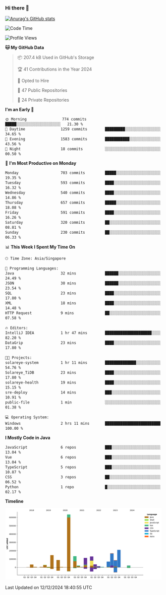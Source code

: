 ### Hi there 👋

[![Anurag's GitHub stats](https://github-readme-stats.vercel.app/api?username=xiumu2017&show_icons=true&theme=radical)](https://github.com/anuraghazra/github-readme-stats)

<!--
**xiumu2017/xiumu2017** is a ✨ _special_ ✨ repository because its `README.md` (this file) appears on your GitHub profile.

Here are some ideas to get you started:

- 🔭 I’m currently working on ...
- 🌱 I’m currently learning ...
- 👯 I’m looking to collaborate on ...
- 🤔 I’m looking for help with ...
- 💬 Ask me about ...
- 📫 How to reach me: ...
- 😄 Pronouns: ...
- ⚡ Fun fact: ...
-->

<!--START_SECTION:waka-->
![Code Time](http://img.shields.io/badge/Code%20Time-2%2C491%20hrs%2039%20mins-blue)

![Profile Views](http://img.shields.io/badge/Profile%20Views-0-blue)

**🐱 My GitHub Data** 

> 📦 207.4 kB Used in GitHub's Storage 
 > 
> 🏆 41 Contributions in the Year 2024
 > 
> 💼 Opted to Hire
 > 
> 📜 47 Public Repositories 
 > 
> 🔑 24 Private Repositories 
 > 
**I'm an Early 🐤** 

```text
🌞 Morning                774 commits         █████░░░░░░░░░░░░░░░░░░░░   21.30 % 
🌆 Daytime                1259 commits        █████████░░░░░░░░░░░░░░░░   34.65 % 
🌃 Evening                1583 commits        ███████████░░░░░░░░░░░░░░   43.56 % 
🌙 Night                  18 commits          ░░░░░░░░░░░░░░░░░░░░░░░░░   00.50 % 
```
📅 **I'm Most Productive on Monday** 

```text
Monday                   703 commits         █████░░░░░░░░░░░░░░░░░░░░   19.35 % 
Tuesday                  593 commits         ████░░░░░░░░░░░░░░░░░░░░░   16.32 % 
Wednesday                540 commits         ████░░░░░░░░░░░░░░░░░░░░░   14.86 % 
Thursday                 657 commits         █████░░░░░░░░░░░░░░░░░░░░   18.08 % 
Friday                   591 commits         ████░░░░░░░░░░░░░░░░░░░░░   16.26 % 
Saturday                 320 commits         ██░░░░░░░░░░░░░░░░░░░░░░░   08.81 % 
Sunday                   230 commits         ██░░░░░░░░░░░░░░░░░░░░░░░   06.33 % 
```


📊 **This Week I Spent My Time On** 

```text
🕑︎ Time Zone: Asia/Singapore

💬 Programming Languages: 
Java                     32 mins             ██████░░░░░░░░░░░░░░░░░░░   24.49 % 
JSON                     30 mins             ██████░░░░░░░░░░░░░░░░░░░   23.54 % 
SQL                      23 mins             ████░░░░░░░░░░░░░░░░░░░░░   17.80 % 
XML                      18 mins             ████░░░░░░░░░░░░░░░░░░░░░   14.48 % 
HTTP Request             9 mins              ██░░░░░░░░░░░░░░░░░░░░░░░   07.58 % 

🔥 Editors: 
IntelliJ IDEA            1 hr 47 mins        █████████████████████░░░░   82.20 % 
DataGrip                 23 mins             ████░░░░░░░░░░░░░░░░░░░░░   17.80 % 

🐱‍💻 Projects: 
solareye-system          1 hr 11 mins        ██████████████░░░░░░░░░░░   54.76 % 
Solareye_TiDB            23 mins             ████░░░░░░░░░░░░░░░░░░░░░   17.80 % 
solareye-health          19 mins             ████░░░░░░░░░░░░░░░░░░░░░   15.15 % 
sre-deploy               14 mins             ███░░░░░░░░░░░░░░░░░░░░░░   10.91 % 
public-file              1 min               ░░░░░░░░░░░░░░░░░░░░░░░░░   01.38 % 

💻 Operating System: 
Windows                  2 hrs 11 mins       █████████████████████████   100.00 % 
```

**I Mostly Code in Java** 

```text
JavaScript               6 repos             ███░░░░░░░░░░░░░░░░░░░░░░   13.04 % 
Vue                      6 repos             ███░░░░░░░░░░░░░░░░░░░░░░   13.04 % 
TypeScript               5 repos             ███░░░░░░░░░░░░░░░░░░░░░░   10.87 % 
CSS                      3 repos             ██░░░░░░░░░░░░░░░░░░░░░░░   06.52 % 
Python                   1 repo              █░░░░░░░░░░░░░░░░░░░░░░░░   02.17 % 
```



**Timeline**

![Lines of Code chart](https://raw.githubusercontent.com/xiumu2017/xiumu2017/main/assets/bar_graph.png)


 Last Updated on 12/12/2024 18:40:55 UTC
<!--END_SECTION:waka-->
